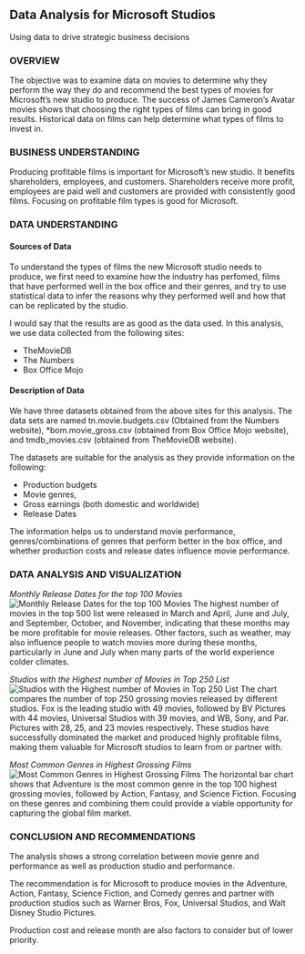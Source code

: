 ## Data Analysis for Microsoft Studios
Using data to drive strategic business decisions

### OVERVIEW
The objective was to examine data on movies to determine why they perform the way they do and recommend the best types of movies for Microsoft’s new studio to produce. The success of James Cameron’s Avatar movies shows that choosing the right types of films can bring in good results. Historical data on films can help determine what types of films to invest in.


### BUSINESS UNDERSTANDING
Producing profitable films is important for Microsoft’s new studio. It benefits shareholders, employees, and customers. Shareholders receive more profit, employees are paid well and customers are provided with consistently good films. Focusing on profitable film types is good for Microsoft.


### DATA UNDERSTANDING
#### Sources of Data
To understand the types of films the new Microsoft studio needs to produce, we first need to examine how the industry has perfomed, films that have performed well in the box office and their genres, and try to use statistical data to infer the reasons why they performed well and how that can be replicated by the studio.

I would say that the results are as good as the data used. In this analysis, we use data collected from the following sites:

* TheMovieDB
* The Numbers
* Box Office Mojo

#### Description of Data
We have three datasets obtained from the above sites for this analysis. The data sets are named tn.movie.budgets.csv (Obtained from the Numbers website), *bom.movie_gross.csv (obtained from Box Office Mojo website), and tmdb_movies.csv (obtained from TheMovieDB website).

The datasets are suitable for the analysis as they provide information on the following:

* Production budgets
* Movie genres,
* Gross earnings (both domestic and worldwide)
* Release Dates

The information helps us to understand movie performance, genres/combinations of genres that perform better in the box office, and whether production costs and release dates influence movie performance.


### DATA ANALYSIS AND VISUALIZATION
*Monthly Release Dates for the top 100 Movies*
 ![Monthly Release Dates for the top 100 Movies](Images/Image1.png)
The highest number of movies in the top 500 list were released in March and April, June and July, and September, October, and November, indicating that these months may be more profitable for movie releases. Other factors, such as weather, may also influence people to watch movies more during these months, particularly in June and July when many parts of the world experience colder climates.


*Studios with the Highest number of Movies in Top 250 List*
 ![Studios with the Highest number of Movies in Top 250 List](Images/Image2.png)
The chart compares the number of top 250 grossing movies released by different studios. Fox is the leading studio with 49 movies, followed by BV Pictures with 44 movies, Universal Studios with 39 movies, and WB, Sony, and Par. Pictures with 28, 25, and 23 movies respectively. These studios have successfully dominated the market and produced highly profitable films, making them valuable for Microsoft studios to learn from or partner with.


*Most Common Genres in Highest Grossing Films*
 ![Most Common Genres in Highest Grossing Films](Images/Image3.png)
The horizontal bar chart shows that Adventure is the most common genre in the top 100 highest grossing movies, followed by Action, Fantasy, and Science Fiction. Focusing on these genres and combining them could provide a viable opportunity for capturing the global film market. 


### CONCLUSION AND RECOMMENDATIONS
The analysis shows a strong correlation between movie genre and performance as well as production studio and performance. 

The recommendation is for Microsoft to produce movies in the Adventure, Action, Fantasy, Science Fiction, and Comedy genres and partner with production studios such as Warner Bros, Fox, Universal Studios, and Walt Disney Studio Pictures. 

Production cost and release month are also factors to consider but of lower priority.
